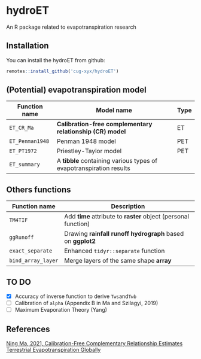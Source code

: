 # hydroET

An R package related to evapotranspiration research

## Installation

You can install the hydroET from github:

```R
remotes::install_github('cug-xyx/hydroET')
```

## (Potential) evapotranspiration model

| Function name   | Model name                                                   | Type |
| --------------- | ------------------------------------------------------------ | ---- |
| `ET_CR_Ma`      | **Calibration-free complementary relationship (CR) model**   | ET   |
| `ET_Penman1948` | Penman 1948 model                                            | PET  |
| `ET_PT1972`     | Priestley-Taylor model                                       | PET  |
| `ET_summary`    | A **tibble** containing various types of evapotranspiration results |      |

## Others functions

| Function name      | Description                                                  |
| ------------------ | ------------------------------------------------------------ |
| `TM4TIF`           | Add **time** attribute to **raster** object (personal function) |
| `ggRunoff`         | Drawing **rainfall runoff hydrograph** based on **ggplot2**  |
| `exact_separate`   | Enhanced `tidyr::separate` function                          |
| `bind_array_layer` | Merge layers of the same shape **array**                     |

## TO DO

- [x] Accuracy of inverse function to derive `Tws`and`Twb`
- [ ] Calibration of `alpha` (Appendix B in Ma and Szilagyi, 2019)
- [ ] Maximum Evaporation Theory (Yang)

## References

[Ning Ma, 2021, Calibration-Free Complementary Relationship Estimates Terrestrial Evapotranspiration Globally](https://agupubs.onlinelibrary.wiley.com/doi/full/10.1029/2021WR029691)
